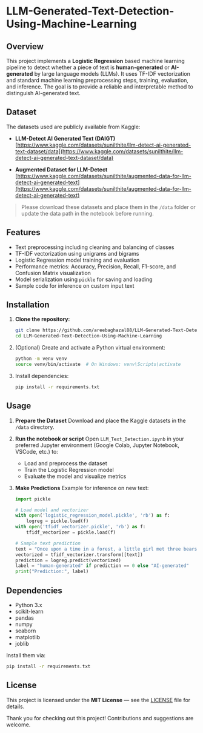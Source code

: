 # LLM-Generated-Text-Detection-Using-Machine-Learning

## Overview
This project implements a **Logistic Regression** based machine learning pipeline to detect whether a piece of text is **human-generated** or **AI-generated** by large language models (LLMs). It uses TF-IDF vectorization and standard machine learning preprocessing steps, training, evaluation, and inference. The goal is to provide a reliable and interpretable method to distinguish AI-generated text.

## Dataset

The datasets used are publicly available from Kaggle:

- **LLM-Detect AI Generated Text (DAIGT)**  
  [https://www.kaggle.com/datasets/sunilthite/llm-detect-ai-generated-text-dataset/data](https://www.kaggle.com/datasets/sunilthite/llm-detect-ai-generated-text-dataset/data)

- **Augmented Dataset for LLM-Detect**  
  [https://www.kaggle.com/datasets/sunilthite/augmented-data-for-llm-detect-ai-generated-text](https://www.kaggle.com/datasets/sunilthite/augmented-data-for-llm-detect-ai-generated-text)

> Please download these datasets and place them in the `/data` folder or update the data path in the notebook before running.


## Features

- Text preprocessing including cleaning and balancing of classes
- TF-IDF vectorization using unigrams and bigrams
- Logistic Regression model training and evaluation
- Performance metrics: Accuracy, Precision, Recall, F1-score, and Confusion Matrix visualization
- Model serialization using `pickle` for saving and loading
- Sample code for inference on custom input text



## Installation

1. **Clone the repository:**
   ```bash
   git clone https://github.com/areebaghazal88/LLM-Generated-Text-Detection-Using-Machine-Learning.git
   cd LLM-Generated-Text-Detection-Using-Machine-Learning
   ```

2. (Optional) Create and activate a Python virtual environment:

   ```bash
   python -m venv venv
   source venv/bin/activate  # On Windows: venv\Scripts\activate
   ```

3. Install dependencies:

   ```bash
   pip install -r requirements.txt
   ```


## Usage

1. **Prepare the Dataset**
   Download and place the Kaggle datasets in the `/data` directory.

2. **Run the notebook or script**
   Open `LLM_Text_Detection.ipynb` in your preferred Jupyter environment (Google Colab, Jupyter Notebook, VSCode, etc.) to:

   * Load and preprocess the dataset
   * Train the Logistic Regression model
   * Evaluate the model and visualize metrics

3. **Make Predictions**
   Example for inference on new text:

   ```python
   import pickle

   # Load model and vectorizer
   with open('logistic_regression_model.pickle', 'rb') as f:
       logreg = pickle.load(f)
   with open('tfidf_vectorizer.pickle', 'rb') as f:
       tfidf_vectorizer = pickle.load(f)

   # Sample text prediction
   text = "Once upon a time in a forest, a little girl met three bears..."
   vectorized = tfidf_vectorizer.transform([text])
   prediction = logreg.predict(vectorized)
   label = "human-generated" if prediction == 0 else "AI-generated"
   print("Prediction:", label)
   ```



## Dependencies

* Python 3.x
* scikit-learn
* pandas
* numpy
* seaborn
* matplotlib
* joblib

Install them via:

```bash
pip install -r requirements.txt
```


## License

This project is licensed under the **MIT License** — see the [LICENSE](LICENSE) file for details.


Thank you for checking out this project! Contributions and suggestions are welcome.

